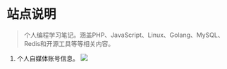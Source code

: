 # 站点说明

> 个人编程学习笔记。涵盖PHP、JavaScript、Linux、Golang、MySQL、Redis和开源工具等等相关内容。

1. 个人自媒体账号信息。
![](http://qiniucloud.qqdeveloper.com/Snipaste_2022-07-17_03-13-28.png)